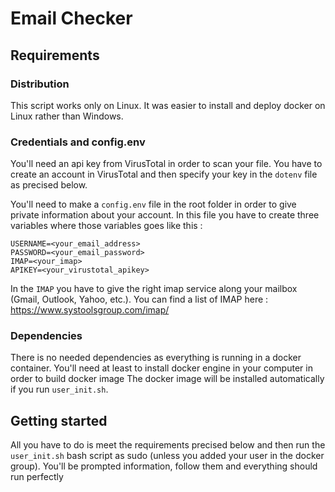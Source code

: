 # Email Checker

## Requirements

### Distribution

This script works only on Linux. It was easier to install and deploy docker on Linux rather than Windows. 

### Credentials and config.env

You'll need an api key from VirusTotal in order to scan your file. You have to create an account in VirusTotal and then specify your key in the ``dotenv`` file as precised below.

You'll need to make a ``config.env`` file in the root folder in order to give private information about your account.
In this file you have to create three variables where those variables goes like this :

```env
USERNAME=<your_email_address>
PASSWORD=<your_email_password>
IMAP=<your_imap>
APIKEY=<your_virustotal_apikey>
```

In the ``IMAP`` you have to give the right imap service along your mailbox (Gmail, Outlook, Yahoo, etc.). You can find a list of IMAP here : <https://www.systoolsgroup.com/imap/>

### Dependencies

There is no needed dependencies as everything is running in a docker container. You'll need at least to install docker engine in your computer in order to build docker image
The docker image will be installed automatically if you run ``user_init.sh``.

## Getting started

All you have to do is meet the requirements precised below and then run the ``user_init.sh`` bash script as sudo (unless you added your user in the docker group). You'll be prompted information, follow them and everything should run perfectly
